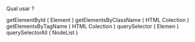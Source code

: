 Qual usar ?

getElementById ( Element )
getElementsByClassName ( HTML Colection )
getElementsByTagName ( HTML Colection )
querySelector  ( Elemen ) 
querySelectorAll ( NodeList )